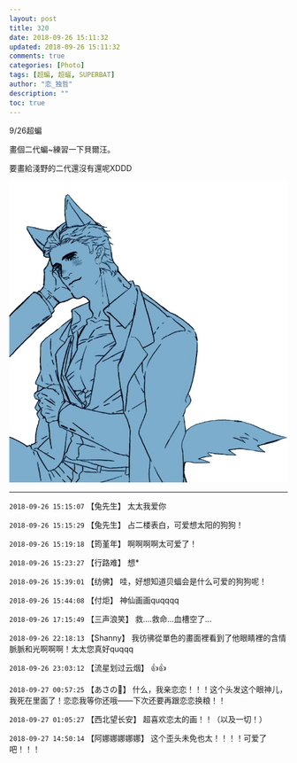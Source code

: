 ```yaml
---
layout: post
title: 320
date: 2018-09-26 15:11:32
updated: 2018-09-26 15:11:32
comments: true
categories: [Photo]
tags: [超蝙, 超蝠, SUPERBAT]
author: "恋_独哲"
description: ""
toc: true
---
```


<p>9/26超蝙</p> 
<p>畫個二代蝙~練習一下貝爾汪。<br /></p> 
<p>要畫給淺野的二代還沒有還呢XDDD</p>

![](https://raw.githubusercontent.com/alicewish/maple50821/master/img_YW5MWVN1NEpoZFhZcmVlTEJQSHhZM3F2OGx0cFF6c09VQXdRNnZSQ29xNFFRNzUrNURybjFRPT0.jpg)

---

`2018-09-26 15:15:07` 【兔先生】 太太我爱你

`2018-09-26 15:15:29` 【兔先生】 占二楼表白，可爱想太阳的狗狗！

`2018-09-26 15:19:18` 【筠堇年】 啊啊啊啊太可爱了！

`2018-09-26 15:23:27` 【行路难】 想*

`2018-09-26 15:39:01` 【纺佛】 哇，好想知道贝蝠会是什么可爱的狗狗呢！

`2018-09-26 15:44:08` 【付炬】 神仙画画quqqqq

`2018-09-26 17:15:49` 【三声浪笑】 救....救命...血槽空了...

`2018-09-26 22:18:13` 【Shanny】 我彷彿從單色的畫面裡看到了他眼睛裡的含情脈脈和光啊啊啊！太太您真好quqqq

`2018-09-26 23:03:12` 【流星划过云烟】 👍👍

`2018-09-27 00:57:25` 【あさの🍄】 什么，我亲恋恋！！！这个头发这个眼神儿，我死在里面了！恋恋我等你还哦——下次还要再跟恋恋换粮！！

`2018-09-27 01:05:27` 【西北望长安】 超喜欢恋太的画！！（以及一切！）

`2018-09-27 14:50:14` 【阿娜娜娜娜娜】 这个歪头未免也太！！！！可爱了吧！！！

